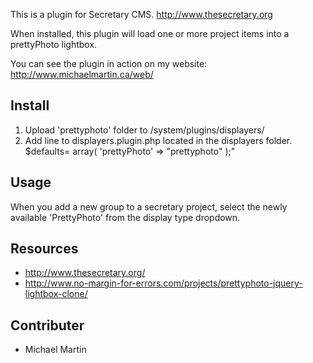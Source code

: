 This is a plugin for Secretary CMS. <http://www.thesecretary.org>

When installed, this plugin will load one or more project items into a prettyPhoto lightbox. 

You can see the plugin in action on my website: <http://www.michaelmartin.ca/web/>

## Install

1. Upload 'prettyphoto' folder to /system/plugins/displayers/
2. Add line to displayers.plugin.php located in the displayers folder.
        $defaults= array(
            'prettyPhoto'	=>	"prettyphoto"
        );"

## Usage

When you add a new group to a secretary project, select the newly available 'PrettyPhoto' from the display type dropdown.


## Resources

* <http://www.thesecretary.org/>
* <http://www.no-margin-for-errors.com/projects/prettyphoto-jquery-lightbox-clone/>

## Contributer

* Michael Martin 
